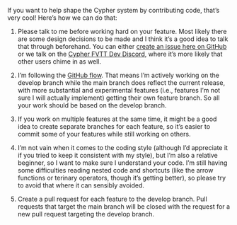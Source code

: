 If you want to help shape the Cypher system by contributing code, that’s very cool! Here’s how we can do that:

1. Please talk to me before working hard on your feature. Most likely there are some design decisions to be made and I think it’s a good idea to talk that through beforehand. You can either [create an issue here on GitHub](https://github.com/mrkwnzl/cyphersystem-foundryvtt/issues/new/choose) or we talk on the [Cypher FVTT Dev Discord](https://discord.gg/C5zGgtyhwa), where it’s more likely that other users chime in as well.

2. I’m following the [GitHub flow](https://guides.github.com/introduction/flow/). That means I’m actively working on the develop branch while the main branch does reflect the current release, with more substantial and experimental features (i.e., features I’m not sure I will actually implement) getting their own feature branch. So all your work should be based on the develop branch.

3. If you work on multiple features at the same time, it might be a good idea to create separate branches for each feature, so it’s easier to commit some of your features while still working on others.

4. I’m not vain when it comes to the coding style (although I’d appreciate it if you tried to keep it consistent with my style), but I’m also a relative beginner, so I want to make sure I understand your code. I’m still having some difficulties reading nested code and shortcuts (like the arrow functions or terinary operators, though it’s getting better), so please try to avoid that where it can sensibly avoided.

5. Create a pull request for each feature to the develop branch. Pull requests that target the main branch will be closed with the request for a new pull request targeting the develop branch.
